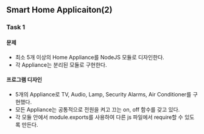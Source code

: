 ## Smart Home Applicaiton(2)

### Task 1
#### 문제
- 최소 5개 이상의 Home Appliance를 NodeJS 모듈로 디자인한다.
- 각 Appliance는 분리된 모듈로 구현한다.
#### 프로그램 디자인
- 5개의 Appliance로 TV, Audio, Lamp, Security Alarms, Air Conditioner를 구현했다.
- 모든 Appliance는 공통적으로 전원을 켜고 끄는 on, off 함수를 갖고 있다. 
- 각 모듈 안에서 module.exports를 사용하여 다른 js 파일에서 require할 수 있도록 만든다.

